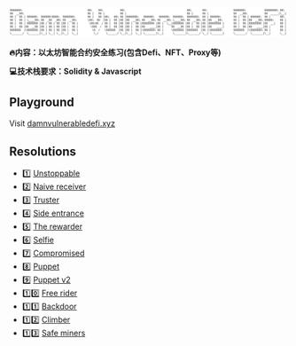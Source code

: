 ![](cover.png)

**:fire:内容：以太坊智能合约安全练习(包含Defi、NFT、Proxy等)**

**:computer:技术栈要求：Solidity & Javascript**

## Playground

Visit [damnvulnerabledefi.xyz](https://damnvulnerabledefi.xyz)

## Resolutions
+ :one:  [Unstoppable]()
+ :two:	 [Naive receiver]()
+ :three:	 [Truster]()
+ :four:	 [Side entrance]()
+ :five:	 [The rewarder]()
+ :six:	 [Selfie]()
+ :seven:	 [Compromised]()
+ :eight:	 [Puppet]()
+ :nine:	 [Puppet v2]()
+ :one::zero:	 [Free rider]()
+ :one::one:	 [Backdoor]()
+ :one::two:	 [Climber]()
+ :one::three:	 [Safe miners]()
